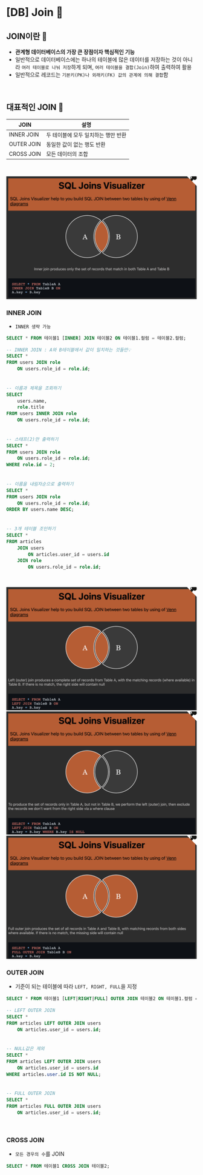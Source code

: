 # [DB] Join 📝

## **JOIN이란** 💭

- **관계형 데이터베이스의 가장 큰 장점이자 핵심적인 기능**
- 일반적으로 데이터베이스에는 하나의 테이블에 많은 데이터를 저장하는 것이 아니라 `여러 테이블로 나눠 저장`하게 되며, `여러 테이블을 결합(Join)`하여 출력하여 활용
- 일반적으로 레코드는 `기본키(PK)나 외래키(FK) 값의 관계에 의해 결합`함

<br />

## **대표적인 JOIN 💭**

| JOIN       | 설명                                |
| ---------- | ----------------------------------- |
| INNER JOIN | 두 테이블에 모두 일치하는 행만 반환 |
| OUTER JOIN | 동일한 값이 없는 행도 반환          |
| CROSS JOIN | 모든 데이터의 조합                  |

<br />

![inner](./img/inner.png)

### **INNER JOIN**

- `INNER 생략 가능`

```sql
SELECT * FROM 테이블1 [INNER] JOIN 테이블2 ON 테이블1.컬럼 = 테이블2.컬럼;
```

```sql
-- INNER JOIN : A와 B테이블에서 값이 일치하는 것들만💡
SELECT *
FROM users JOIN role
	ON users.role_id = role.id;


-- 이름과 제목을 조회하기
SELECT
	users.name,
	role.title
FROM users INNER JOIN role
	ON users.role_id = role.id;


-- 스태프(2)만 출력하기
SELECT *
FROM users JOIN role
	ON users.role_id = role.id;
WHERE role.id = 2;


-- 이름을 내림차순으로 출력하기
SELECT *
FROM users JOIN role
	ON users.role_id = role.id;
ORDER BY users.name DESC;


-- 3개 테이블 조인하기
SELECT *
FROM articles
	JOIN users
		ON articles.user_id = users.id
	JOIN role
		ON users.role_id = role.id;
```

<br />

![left](./img/left_outer.png)
![a-b](./img/a-b.png)
![full](./img/full_outer.png)

### **OUTER JOIN**

- 기준이 되는 테이블에 따라 `LEFT, RIGHT, FULL`을 지정

```sql
SELECT * FROM 테이블1 [LEFT|RIGHT|FULL] OUTER JOIN 테이블2 ON 테이블1.컬럼 = 테이블2.컬럼;
```

```sql
-- LEFT OUTER JOIN
SELECT *
FROM articles LEFT OUTER JOIN users
	ON articles.user_id = users.id;


-- NULL값은 제외
SELECT *
FROM articles LEFT OUTER JOIN users
	ON articles.user_id = users.id
WHERE articles.user.id IS NOT NULL;


-- FULL OUTER JOIN
SELECT *
FROM articles FULL OUTER JOIN users
	ON articles.user_id = users.id;
```

<br />

### **CROSS JOIN**

- `모든 경우의 수`를 JOIN

```sql
SELECT * FROM 테이블1 CROSS JOIN 테이블2;
```
